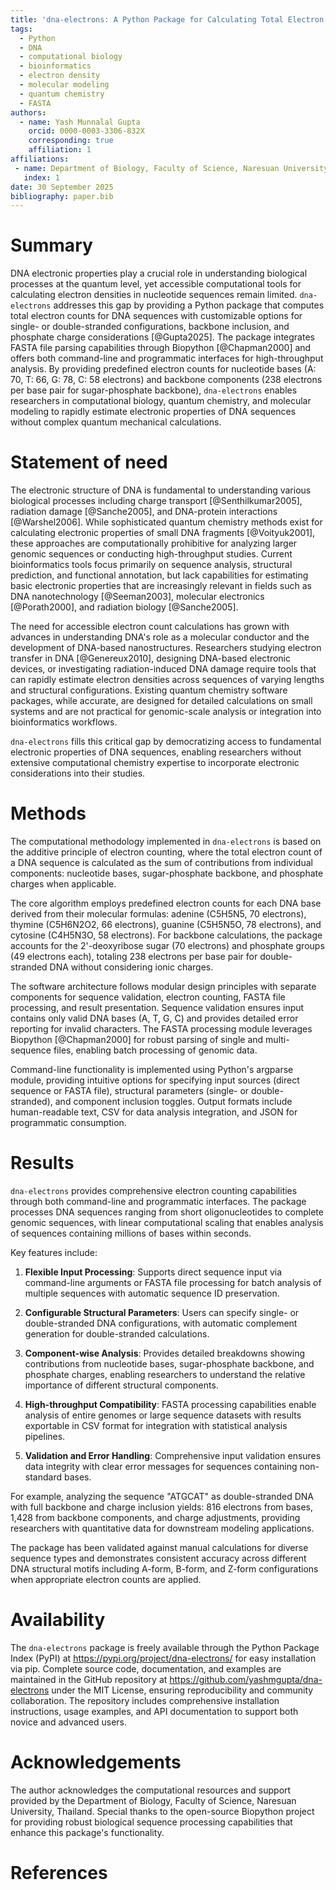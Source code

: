 ```yaml
---
title: 'dna-electrons: A Python Package for Calculating Total Electron Counts in DNA Sequences'
tags:
  - Python
  - DNA
  - computational biology
  - bioinformatics
  - electron density
  - molecular modeling
  - quantum chemistry
  - FASTA
authors:
  - name: Yash Munnalal Gupta
    orcid: 0000-0003-3306-832X
    corresponding: true
    affiliation: 1
affiliations:
 - name: Department of Biology, Faculty of Science, Naresuan University, Thailand
   index: 1
date: 30 September 2025
bibliography: paper.bib
---
```


# Summary

DNA electronic properties play a crucial role in understanding biological processes at the quantum level, yet accessible computational tools for calculating electron densities in nucleotide sequences remain limited. `dna-electrons` addresses this gap by providing a Python package that computes total electron counts for DNA sequences with customizable options for single- or double-stranded configurations, backbone inclusion, and phosphate charge considerations [@Gupta2025]. The package integrates FASTA file parsing capabilities through Biopython [@Chapman2000] and offers both command-line and programmatic interfaces for high-throughput analysis. By providing predefined electron counts for nucleotide bases (A: 70, T: 66, G: 78, C: 58 electrons) and backbone components (238 electrons per base pair for sugar-phosphate backbone), `dna-electrons` enables researchers in computational biology, quantum chemistry, and molecular modeling to rapidly estimate electronic properties of DNA sequences without complex quantum mechanical calculations.

# Statement of need

The electronic structure of DNA is fundamental to understanding various biological processes including charge transport [@Senthilkumar2005], radiation damage [@Sanche2005], and DNA-protein interactions [@Warshel2006]. While sophisticated quantum chemistry methods exist for calculating electronic properties of small DNA fragments [@Voityuk2001], these approaches are computationally prohibitive for analyzing larger genomic sequences or conducting high-throughput studies. Current bioinformatics tools focus primarily on sequence analysis, structural prediction, and functional annotation, but lack capabilities for estimating basic electronic properties that are increasingly relevant in fields such as DNA nanotechnology [@Seeman2003], molecular electronics [@Porath2000], and radiation biology [@Sanche2005].

The need for accessible electron count calculations has grown with advances in understanding DNA's role as a molecular conductor and the development of DNA-based nanostructures. Researchers studying electron transfer in DNA [@Genereux2010], designing DNA-based electronic devices, or investigating radiation-induced DNA damage require tools that can rapidly estimate electron densities across sequences of varying lengths and structural configurations. Existing quantum chemistry software packages, while accurate, are designed for detailed calculations on small systems and are not practical for genomic-scale analysis or integration into bioinformatics workflows.

`dna-electrons` fills this critical gap by democratizing access to fundamental electronic properties of DNA sequences, enabling researchers without extensive computational chemistry expertise to incorporate electronic considerations into their studies.

# Methods

The computational methodology implemented in `dna-electrons` is based on the additive principle of electron counting, where the total electron count of a DNA sequence is calculated as the sum of contributions from individual components: nucleotide bases, sugar-phosphate backbone, and phosphate charges when applicable.

The core algorithm employs predefined electron counts for each DNA base derived from their molecular formulas: adenine (C5H5N5, 70 electrons), thymine (C5H6N2O2, 66 electrons), guanine (C5H5N5O, 78 electrons), and cytosine (C4H5N3O, 58 electrons). For backbone calculations, the package accounts for the 2'-deoxyribose sugar (70 electrons) and phosphate groups (49 electrons each), totaling 238 electrons per base pair for double-stranded DNA without considering ionic charges.

The software architecture follows modular design principles with separate components for sequence validation, electron counting, FASTA file processing, and result presentation. Sequence validation ensures input contains only valid DNA bases (A, T, G, C) and provides detailed error reporting for invalid characters. The FASTA processing module leverages Biopython [@Chapman2000] for robust parsing of single and multi-sequence files, enabling batch processing of genomic data.

Command-line functionality is implemented using Python's argparse module, providing intuitive options for specifying input sources (direct sequence or FASTA file), structural parameters (single- or double-stranded), and component inclusion toggles. Output formats include human-readable text, CSV for data analysis integration, and JSON for programmatic consumption.

# Results

`dna-electrons` provides comprehensive electron counting capabilities through both command-line and programmatic interfaces. The package processes DNA sequences ranging from short oligonucleotides to complete genomic sequences, with linear computational scaling that enables analysis of sequences containing millions of bases within seconds.

Key features include:

1. **Flexible Input Processing**: Supports direct sequence input via command-line arguments or FASTA file processing for batch analysis of multiple sequences with automatic sequence ID preservation.

2. **Configurable Structural Parameters**: Users can specify single- or double-stranded DNA configurations, with automatic complement generation for double-stranded calculations.

3. **Component-wise Analysis**: Provides detailed breakdowns showing contributions from nucleotide bases, sugar-phosphate backbone, and phosphate charges, enabling researchers to understand the relative importance of different structural components.

4. **High-throughput Compatibility**: FASTA processing capabilities enable analysis of entire genomes or large sequence datasets with results exportable in CSV format for integration with statistical analysis pipelines.

5. **Validation and Error Handling**: Comprehensive input validation ensures data integrity with clear error messages for sequences containing non-standard bases.

For example, analyzing the sequence "ATGCAT" as double-stranded DNA with full backbone and charge inclusion yields: 816 electrons from bases, 1,428 from backbone components, and charge adjustments, providing researchers with quantitative data for downstream modeling applications.

The package has been validated against manual calculations for diverse sequence types and demonstrates consistent accuracy across different DNA structural motifs including A-form, B-form, and Z-form configurations when appropriate electron counts are applied.

# Availability

The `dna-electrons` package is freely available through the Python Package Index (PyPI) at https://pypi.org/project/dna-electrons/ for easy installation via pip. Complete source code, documentation, and examples are maintained in the GitHub repository at https://github.com/yashmgupta/dna-electrons under the MIT License, ensuring reproducibility and community collaboration. The repository includes comprehensive installation instructions, usage examples, and API documentation to support both novice and advanced users.

# Acknowledgements

The author acknowledges the computational resources and support provided by the Department of Biology, Faculty of Science, Naresuan University, Thailand. Special thanks to the open-source Biopython project for providing robust biological sequence processing capabilities that enhance this package's functionality.

# References
